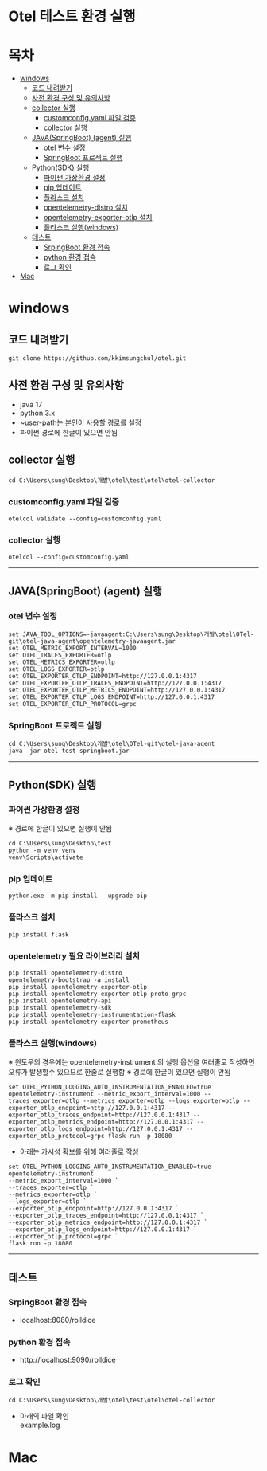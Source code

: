 # Otel 테스트 환경 실행

# 목차
- [windows](#windows)
    * [코드 내려받기](#-------)
    * [사전 환경 구성 및 유의사항](#---------------)
    * [collector 실행](#collector---)
        + [customconfig.yaml 파일 검증](#customconfigyaml------)
        + [collector 실행](#collector----1)
    * [JAVA(SpringBoot) (agent) 실행](#java-springboot---agent----)
        + [otel 변수 설정](#otel------)
        + [SpringBoot 프로젝트 실행](#springboot--------)
    * [Python(SDK) 실행](#python-sdk----)
        + [파이썬 가상환경 설정](#-----------)
        + [pip 업데이트](#pip-----)
        + [플라스크 설치](#-------)
        + [opentelemetry-distro  설치](#opentelemetry-distro----)
        + [opentelemetry-exporter-otlp 설치](#opentelemetry-exporter-otlp---)
        + [플라스크 실행(windows)](#--------windows-)
    * [테스트](#---)
        + [SrpingBoot 환경 접속](#srpingboot------)
        + [python 환경 접속](#python------)
        + [로그 확인](#-----)
- [Mac](#mac)
# windows 

## 코드 내려받기
```git
git clone https://github.com/kkimsungchul/otel.git
```
## 사전 환경 구성 및 유의사항
- java 17 
- python 3.x
- ~user-path는 본인이 사용할 경로를 설정
- 파이썬 경로에 한글이 있으면 안됨


## collector 실행
```shell
cd C:\Users\sung\Desktop\개발\otel\test\otel\otel-collector
```
### customconfig.yaml 파일 검증
```shell
otelcol validate --config=customconfig.yaml
````
### collector 실행
```shell
otelcol --config=customconfig.yaml
```
---
## JAVA(SpringBoot) (agent) 실행

### otel 변수 설정
```
set JAVA_TOOL_OPTIONS=-javaagent:C:\Users\sung\Desktop\개발\otel\OTel-git\otel-java-agent\opentelemetry-javaagent.jar
set OTEL_METRIC_EXPORT_INTERVAL=1000
set OTEL_TRACES_EXPORTER=otlp
set OTEL_METRICS_EXPORTER=otlp
set OTEL_LOGS_EXPORTER=otlp
set OTEL_EXPORTER_OTLP_ENDPOINT=http://127.0.0.1:4317
set OTEL_EXPORTER_OTLP_TRACES_ENDPOINT=http://127.0.0.1:4317
set OTEL_EXPORTER_OTLP_METRICS_ENDPOINT=http://127.0.0.1:4317
set OTEL_EXPORTER_OTLP_LOGS_ENDPOINT=http://127.0.0.1:4317
set OTEL_EXPORTER_OTLP_PROTOCOL=grpc
```

### SpringBoot 프로젝트 실행
```shell
cd C:\Users\sung\Desktop\개발\otel\OTel-git\otel-java-agent
java -jar otel-test-springboot.jar
```
---
## Python(SDK) 실행

### 파이썬 가상환경 설정
※ 경로에 한글이 있으면 실행이 안됨
```shell
cd C:\Users\sung\Desktop\test
python -m venv venv
venv\Scripts\activate
```
### pip 업데이트
```shell
python.exe -m pip install --upgrade pip
```

### 플라스크 설치
```shell
pip install flask
```

### opentelemetry 필요 라이브러리 설치
```shell
pip install opentelemetry-distro
opentelemetry-bootstrap -a install
pip install opentelemetry-exporter-otlp
pip install opentelemetry-exporter-otlp-proto-grpc
pip install opentelemetry-api  
pip install opentelemetry-sdk
pip install opentelemetry-instrumentation-flask
pip install opentelemetry-exporter-prometheus
```


### 플라스크 실행(windows)
※ 윈도우의 경우에는 opentelemetry-instrument 의 실행 옵션을 여러줄로 작성하면 오류가 발생할수 있으므로 한줄로 실행함
※ 경로에 한글이 있으면 실행이 안됨
```shell
set OTEL_PYTHON_LOGGING_AUTO_INSTRUMENTATION_ENABLED=true
opentelemetry-instrument --metric_export_interval=1000 --traces_exporter=otlp --metrics_exporter=otlp --logs_exporter=otlp --exporter_otlp_endpoint=http://127.0.0.1:4317 --exporter_otlp_traces_endpoint=http://127.0.0.1:4317 --exporter_otlp_metrics_endpoint=http://127.0.0.1:4317 --exporter_otlp_logs_endpoint=http://127.0.0.1:4317 --exporter_otlp_protocol=grpc flask run -p 18080
```

- 아래는 가시성 확보를 위해 여러줄로 작성
```shell
set OTEL_PYTHON_LOGGING_AUTO_INSTRUMENTATION_ENABLED=true
opentelemetry-instrument `
--metric_export_interval=1000 `
--traces_exporter=otlp `
--metrics_exporter=otlp `
--logs_exporter=otlp `
--exporter_otlp_endpoint=http://127.0.0.1:4317 `
--exporter_otlp_traces_endpoint=http://127.0.0.1:4317 `
--exporter_otlp_metrics_endpoint=http://127.0.0.1:4317 `
--exporter_otlp_logs_endpoint=http://127.0.0.1:4317 `
--exporter_otlp_protocol=grpc `
flask run -p 18080
```


---
## 테스트

### SrpingBoot 환경 접속
- localhost:8080/rolldice

### python 환경 접속
- http://localhost:9090/rolldice

### 로그 확인
```shell
cd C:\Users\sung\Desktop\개발\otel\test\otel\otel-collector
```
- 아래의 파일 확인<br>
example.log


# Mac